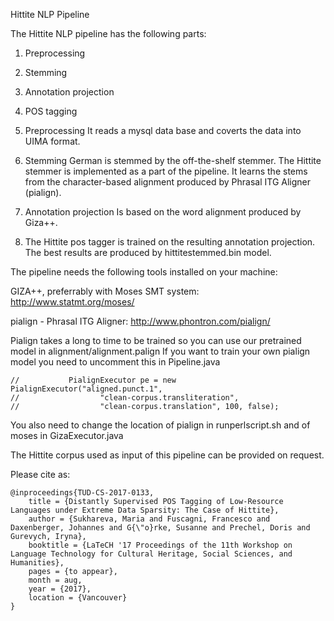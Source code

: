 Hittite NLP Pipeline





The Hittite NLP pipeline has the following parts:

1. Preprocessing
2. Stemming
3. Annotation projection
4. POS tagging

1. Preprocessing
It reads a mysql data base and coverts the data into UIMA format.

2. Stemming
German is stemmed by the off-the-shelf stemmer. The Hittite stemmer is implemented as a part of the pipeline.
It learns the stems from the character-based alignment produced by Phrasal ITG Aligner (pialign).

3. Annotation projection
Is based on the word alignment produced by Giza++.

4. The Hittite pos tagger is trained on the resulting annotation projection. The best results are produced by
hittitestemmed.bin model.

The pipeline needs the following tools installed on your machine:

GIZA++, preferrably with Moses SMT system:
http://www.statmt.org/moses/

pialign - Phrasal ITG Aligner:
http://www.phontron.com/pialign/

Pialign takes a long to time to be trained so you can use our pretrained model in alignment/alignment.palign
If you want to train your own pialign model you need to uncomment this in Pipeline.java

	//			 PialignExecutor pe = new PialignExecutor("aligned.punct.1",
	//					"clean-corpus.transliteration",
	//					"clean-corpus.translation", 100, false);

You also need to change the location of pialign in runperlscript.sh and of moses in
GizaExecutor.java

The Hittite corpus used as input of this pipeline can be provided on request.

Please cite as:
```
@inproceedings{TUD-CS-2017-0133,
	title = {Distantly Supervised POS Tagging of Low-Resource Languages under Extreme Data Sparsity: The Case of Hittite},
	author = {Sukhareva, Maria and Fuscagni, Francesco and Daxenberger, Johannes and G{\"o}rke, Susanne and Prechel, Doris and Gurevych, Iryna},
	booktitle = {LaTeCH '17 Proceedings of the 11th Workshop on Language Technology for Cultural Heritage, Social Sciences, and Humanities},
	pages = {to appear},
	month = aug,
	year = {2017},
	location = {Vancouver}
}
```


